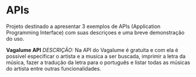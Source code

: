 # APIs

Projeto destinado a apresentar 3 exemplos de APIs (Application Programming Interface) com suas descriçoes e uma breve demonstração do uso.

**Vagalume API**
_DESCRIÇÃO:_
Na API do Vagalume é gratuita e com ela é possivel especificar o artista e a musica a ser buscada, imprimir a letra da música, fazer a tradução da letra para o português e listar todas as músicas do artista entre outras funcionalidades. 



